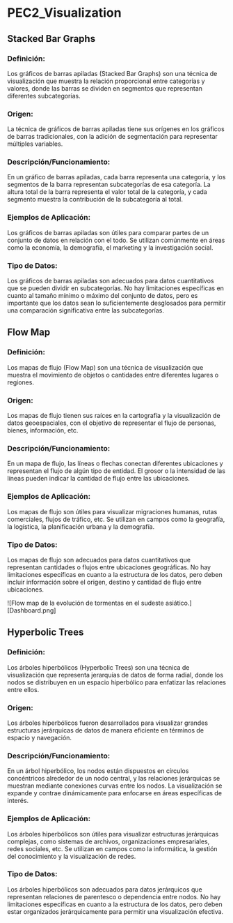 # PEC2_Visualization

## Stacked Bar Graphs
### Definición:
Los gráficos de barras apiladas (Stacked Bar Graphs) son una técnica de visualización que muestra la relación proporcional entre categorías y valores, donde las barras se dividen en segmentos que representan diferentes subcategorías.

### Origen:
La técnica de gráficos de barras apiladas tiene sus orígenes en los gráficos de barras tradicionales, con la adición de segmentación para representar múltiples variables.

### Descripción/Funcionamiento:
En un gráfico de barras apiladas, cada barra representa una categoría, y los segmentos de la barra representan subcategorías de esa categoría. La altura total de la barra representa el valor total de la categoría, y cada segmento muestra la contribución de la subcategoría al total.

### Ejemplos de Aplicación:
Los gráficos de barras apiladas son útiles para comparar partes de un conjunto de datos en relación con el todo. Se utilizan comúnmente en áreas como la economía, la demografía, el marketing y la investigación social.

### Tipo de Datos:
Los gráficos de barras apiladas son adecuados para datos cuantitativos que se pueden dividir en subcategorías. No hay limitaciones específicas en cuanto al tamaño mínimo o máximo del conjunto de datos, pero es importante que los datos sean lo suficientemente desglosados para permitir una comparación significativa entre las subcategorías.

## Flow Map
### Definición:
Los mapas de flujo (Flow Map) son una técnica de visualización que muestra el movimiento de objetos o cantidades entre diferentes lugares o regiones.

### Origen:
Los mapas de flujo tienen sus raíces en la cartografía y la visualización de datos geoespaciales, con el objetivo de representar el flujo de personas, bienes, información, etc.

### Descripción/Funcionamiento:
En un mapa de flujo, las líneas o flechas conectan diferentes ubicaciones y representan el flujo de algún tipo de entidad. El grosor o la intensidad de las líneas pueden indicar la cantidad de flujo entre las ubicaciones.

### Ejemplos de Aplicación:
Los mapas de flujo son útiles para visualizar migraciones humanas, rutas comerciales, flujos de tráfico, etc. Se utilizan en campos como la geografía, la logística, la planificación urbana y la demografía.

### Tipo de Datos:
Los mapas de flujo son adecuados para datos cuantitativos que representan cantidades o flujos entre ubicaciones geográficas. No hay limitaciones específicas en cuanto a la estructura de los datos, pero deben incluir información sobre el origen, destino y cantidad de flujo entre ubicaciones.

![Flow map de la evolución de tormentas en el sudeste asiático.][Dashboard.png]

## Hyperbolic Trees
### Definición:
Los árboles hiperbólicos (Hyperbolic Trees) son una técnica de visualización que representa jerarquías de datos de forma radial, donde los nodos se distribuyen en un espacio hiperbólico para enfatizar las relaciones entre ellos.

### Origen:
Los árboles hiperbólicos fueron desarrollados para visualizar grandes estructuras jerárquicas de datos de manera eficiente en términos de espacio y navegación.

### Descripción/Funcionamiento:
En un árbol hiperbólico, los nodos están dispuestos en círculos concéntricos alrededor de un nodo central, y las relaciones jerárquicas se muestran mediante conexiones curvas entre los nodos. La visualización se expande y contrae dinámicamente para enfocarse en áreas específicas de interés.

### Ejemplos de Aplicación:
Los árboles hiperbólicos son útiles para visualizar estructuras jerárquicas complejas, como sistemas de archivos, organizaciones empresariales, redes sociales, etc. Se utilizan en campos como la informática, la gestión del conocimiento y la visualización de redes.

### Tipo de Datos:
Los árboles hiperbólicos son adecuados para datos jerárquicos que representan relaciones de parentesco o dependencia entre nodos. No hay limitaciones específicas en cuanto a la estructura de los datos, pero deben estar organizados jerárquicamente para permitir una visualización efectiva.
